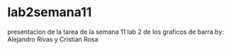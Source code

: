 # lab2semana11
presentacion de la tarea de la semana 11 lab 2 de los graficos de barra 
by: Alejandro Rivas y Cristian Rosa
